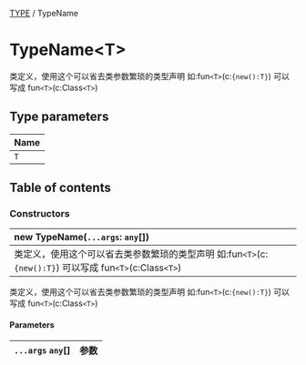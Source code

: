 [TYPE](../groups/TYPE.TYPE.md) / TypeName

# TypeName<T\> <Badge type="tip" text="Interface" /> <Score text="TypeName<T\>" />

类定义，使用这个可以省去类参数繁琐的类型声明    如:fun`<T>`(c:`{new():T}`) 可以写成 fun`<T>`(c:Class`<T>`)

## Type parameters

| Name |
| :------ |
| `T` |

## Table of contents

### Constructors <Score text="Constructors" /> 
| **new TypeName**(`...args`: `any`[])  |
| :-----|
| 类定义，使用这个可以省去类参数繁琐的类型声明    如:fun`<T>`(c:`{new():T}`) 可以写成 fun`<T>`(c:Class`<T>`)|

类定义，使用这个可以省去类参数繁琐的类型声明    如:fun`<T>`(c:`{new():T}`) 可以写成 fun`<T>`(c:Class`<T>`)

#### Parameters

| `...args` `any`[] | 参数 |
| :------ | :------ |
